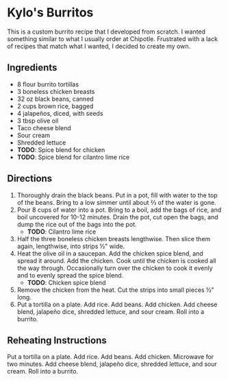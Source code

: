 Kylo's Burritos
===============

This is a custom burrito recipe that I developed from scratch. I wanted
something similar to what I usually order at Chipotle. Frustrated with a lack
of recipes that match what I wanted, I decided to create my own.

Ingredients
-----------

* 8 flour burrito tortillas
* 3 boneless chicken breasts
* 32 oz black beans, canned
* 2 cups brown rice, bagged
* 4 jalape&#241;os, diced, with seeds
* 3 tbsp olive oil
* Taco cheese blend
* Sour cream
* Shredded lettuce
* **TODO**: Spice blend for chicken
* **TODO**: Spice blend for cilantro lime rice

Directions
----------

1. Thoroughly drain the black beans. Put in a pot, fill with water to the
   top of the beans. Bring to a low simmer until about &#8532; of the water
   is gone.
2. Pour 8 cups of water into a pot. Bring to a boil, add the bags of rice,
   and boil uncovered for 10-12 minutes. Drain the pot, cut open the bags, and
   dump the rice out of the bags into the pot.
   - **TODO**: Cilantro lime rice
3. Half the three boneless chicken breasts lengthwise. Then slice them again,
   lengthwise, into strips &#189;" wide.
4. Heat the olive oil in a saucepan. Add the chicken spice blend, and spread it
   around. Add the chicken. Cook until the chicken is cooked all the way
   through. Occasionally turn over the chicken to cook it evenly and to evenly
   spread the spice blend.
   - **TODO**: Chicken spice blend
5. Remove the chicken from the heat. Cut the strips into small pieces &#189;"
   long.
6. Put a tortilla on a plate. Add rice. Add beans. Add chicken. Add cheese
   blend, jalape&#241;o dice, shredded lettuce, and sour cream. Roll into a
   burrito.

Reheating Instructions
----------------------

Put a tortilla on a plate. Add rice. Add beans. Add chicken. Microwave for two
minutes. Add cheese blend, jalape&#241;o dice, shredded lettuce, and sour
cream. Roll into a burrito.
